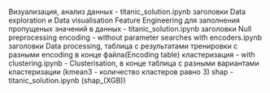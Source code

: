 Визуализация, анализ данных - titanic_solution.ipynb заголовки Data exploration и Data visualisation
Feature Engineering для заполнения пропущеных значений в данных - titanic_solution.ipynb заголовки Null preprocessing
encoding - without parameter searches with encoders.ipynb заголовки Data processing, таблица с результатами тренировки с разными encoding в конце файла(Encoding table)
кластеризация - with clustering.ipynb - Clusterisation, в конце таблица с разными вариантами кластеризации (kmean3 - количество кластеров равно 3)
shap - titanic_solution.ipynb (shap_(XGB))

